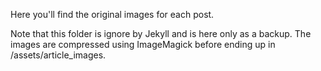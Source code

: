 Here you'll find the original images for each post.

Note that this folder is ignore by Jekyll and is here only as a backup. The images are compressed using ImageMagick before ending up in /assets/article_images.